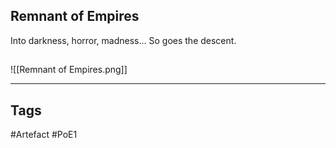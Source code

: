## Remnant of Empires
Into darkness, horror, madness...
So goes the descent.
##
![[Remnant of Empires.png]]

---
## Tags
#Artefact
#PoE1